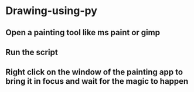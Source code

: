 # Drawing-using-py
## Open a painting tool like ms paint or gimp
## Run the script
## Right click on the window of the painting app to bring it in focus and wait for the magic to happen
